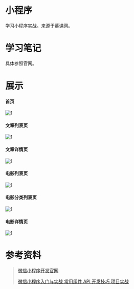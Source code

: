 # 小程序
学习小程序实战。来源于慕课网。
# 学习笔记
具体参照官网。

# 展示
#### 首页
![1](documents/1.jpg)
#### 文章列表页
![1](documents/2.jpg)
#### 文章详情页
![1](documents/3.jpg)
#### 电影列表页
![1](documents/4.jpg)
#### 电影分类列表页
![1](documents/5.jpg)
#### 电影详情页
![1](documents/6.jpg)

# 参考资料
> [微信小程序开发官网](https://mp.weixin.qq.com/debug/wxadoc/dev/)
> 
> [微信小程序入门与实战 常用组件 API 开发技巧 项目实战](http://coding.imooc.com/class/75.html)
